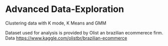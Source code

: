 # Advanced Data-Exploration
Clustering data with K  mode, K Means and GMM

Dataset used for analysis is provided by Olist an brazilian ecommerece firm.  
Data  https://www.kaggle.com/olistbr/brazilian-ecommerce
